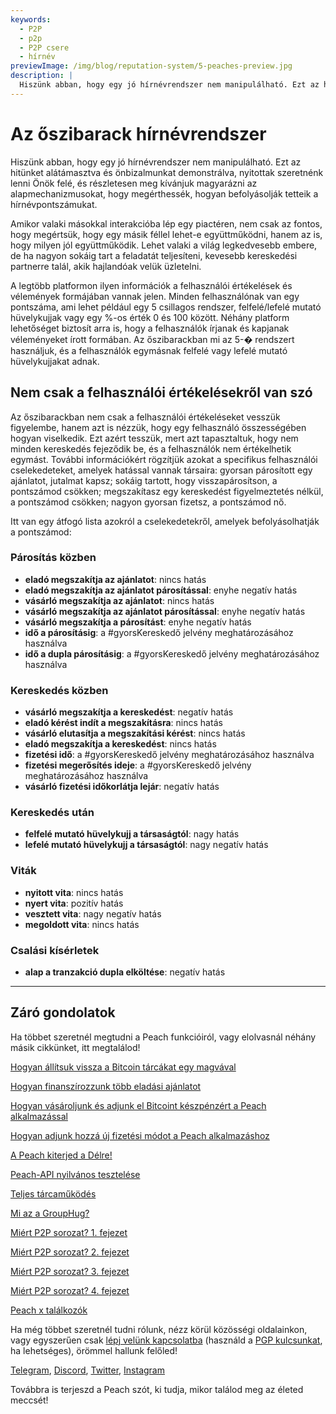 ```yaml
---
keywords:
  - P2P
  - p2p
  - P2P csere
  - hírnév
previewImage: /img/blog/reputation-system/5-peaches-preview.jpg
description: |
  Hiszünk abban, hogy egy jó hírnévrendszer nem manipulálható. Ezt az hitünket alátámasztva és önbizalmunkat demonstrálva, nyitottak szeretnénk lenni Önök felé, és részletesen meg kívánjuk magyarázni az alapmechanizmusokat, hogy megérthessék, hogyan befolyásolják tetteik a hírnévpontszámukat.
---
```


# Az őszibarack hírnévrendszer

Hiszünk abban, hogy egy jó hírnévrendszer nem manipulálható. Ezt az hitünket alátámasztva és önbizalmunkat demonstrálva, nyitottak szeretnénk lenni Önök felé, és részletesen meg kívánjuk magyarázni az alapmechanizmusokat, hogy megérthessék, hogyan befolyásolják tetteik a hírnévpontszámukat.

Amikor valaki másokkal interakcióba lép egy piactéren, nem csak az fontos, hogy megértsük, hogy egy másik féllel lehet-e együttműködni, hanem az is, hogy milyen jól együttműködik. Lehet valaki a világ legkedvesebb embere, de ha nagyon sokáig tart a feladatát teljesíteni, kevesebb kereskedési partnerre talál, akik hajlandóak velük üzletelni.

A legtöbb platformon ilyen információk a felhasználói értékelések és vélemények formájában vannak jelen. Minden felhasználónak van egy pontszáma, ami lehet például egy 5 csillagos rendszer, felfelé/lefelé mutató hüvelykujjak vagy egy %-os érték 0 és 100 között. Néhány platform lehetőséget biztosít arra is, hogy a felhasználók írjanak és kapjanak véleményeket írott formában. Az őszibarackban mi az 5-� rendszert használjuk, és a felhasználók egymásnak felfelé vagy lefelé mutató hüvelykujjakat adnak.

## Nem csak a felhasználói értékelésekről van szó

Az őszibarackban nem csak a felhasználói értékeléseket vesszük figyelembe, hanem azt is nézzük, hogy egy felhasználó összességében hogyan viselkedik. Ezt azért tesszük, mert azt tapasztaltuk, hogy nem minden kereskedés fejeződik be, és a felhasználók nem értékelhetik egymást. További információkért rögzítjük azokat a specifikus felhasználói cselekedeteket, amelyek hatással vannak társaira: gyorsan párosított egy ajánlatot, jutalmat kapsz; sokáig tartott, hogy visszapárosítson, a pontszámod csökken; megszakítasz egy kereskedést figyelmeztetés nélkül, a pontszámod csökken; nagyon gyorsan fizetsz, a pontszámod nő.

Itt van egy átfogó lista azokról a cselekedetekről, amelyek befolyásolhatják a pontszámod:

### Párosítás közben

- **eladó megszakítja az ajánlatot**: nincs hatás
- **eladó megszakítja az ajánlatot párosítással**: enyhe negatív hatás
- **vásárló megszakítja az ajánlatot**: nincs hatás
- **vásárló megszakítja az ajánlatot párosítással**: enyhe negatív hatás
- **vásárló megszakítja a párosítást**: enyhe negatív hatás
- **idő a párosításig**: a #gyorsKereskedő jelvény meghatározásához használva
- **idő a dupla párosításig**: a #gyorsKereskedő jelvény meghatározásához használva

### Kereskedés közben

- **vásárló megszakítja a kereskedést**: negatív hatás
- **eladó kérést indít a megszakításra**: nincs hatás
- **vásárló elutasítja a megszakítási kérést**: nincs hatás
- **eladó megszakítja a kereskedést**: nincs hatás
- **fizetési idő**: a #gyorsKereskedő jelvény meghatározásához használva
- **fizetési megerősítés ideje**: a #gyorsKereskedő jelvény meghatározásához használva
- **vásárló fizetési időkorlátja lejár**: negatív hatás

### Kereskedés után

- **felfelé mutató hüvelykujj a társaságtól**: nagy hatás
- **lefelé mutató hüvelykujj a társaságtól**: nagy negatív hatás

### Viták

- **nyitott vita**: nincs hatás
- **nyert vita**: pozitív hatás
- **vesztett vita**: nagy negatív hatás
- **megoldott vita**: nincs hatás

### Csalási kísérletek

- **alap a tranzakció dupla elköltése**: negatív hatás

---

## Záró gondolatok

Ha többet szeretnél megtudni a Peach funkcióiról, vagy elolvasnál néhány másik cikkünket, itt megtalálod!

[Hogyan állítsuk vissza a Bitcoin tárcákat egy magvával](https://peachbitcoin.com/hu/blog/how-to-restore-peach-wallet/)

[Hogyan finanszírozzunk több eladási ajánlatot](https://peachbitcoin.com/hu/blog/funding-multiple-sell-offers/)

[Hogyan vásároljunk és adjunk el Bitcoint készpénzért a Peach alkalmazással](https://peachbitcoin.com/hu/blog/how-to-buy-and-sell-bitcoin-with-cash-using-peach/)

[Hogyan adjunk hozzá új fizetési módot a Peach alkalmazáshoz](https://peachbitcoin.com/hu/blog/how-to-add-a-payment-method/)

[A Peach kiterjed a Délre!](https://peachbitcoin.com/hu/blog/peach-expands-to-the-global-south/)

[Peach-API nyilvános tesztelése](https://peachbitcoin.com/hu/blog/making-our-peach-api-public/)

[Teljes tárcaműködés](https://peachbitcoin.com/hu/blog/full-wallet-functionality/)

[Mi az a GroupHug?](https://peachbitcoin.com/hu/blog/group-hug/)

[Miért P2P sorozat? 1. fejezet](https://peachbitcoin.com/hu/blog/why-p2p-chapter-1/)

[Miért P2P sorozat? 2. fejezet](https://peachbitcoin.com/hu/blog/why-p2p-chapter-2/)

[Miért P2P sorozat? 3. fejezet](https://peachbitcoin.com/hu/blog/why-p2p-chapter-3-circular-economies/)

[Miért P2P sorozat? 4. fejezet](https://peachbitcoin.com/hu/blog/why-p2p-chapter-4-chains-of-trust/)

[Peach x találkozók](https://peachbitcoin.com/hu/blog/peach-for-meetups/)

Ha még többet szeretnél tudni rólunk, nézz körül közösségi oldalainkon, vagy egyszerűen csak [lépj velünk kapcsolatba](mailto:hello@peachbitcoin.com) (használd a [PGP kulcsunkat](https://keys.openpgp.org/vks/v1/by-fingerprint/48339A19645E2E53488E0E5479E1B270FACD1BD2), ha lehetséges), örömmel hallunk felőled!

[Telegram](https://t.me/peachtopeach), [Discord](https://discord.gg/ypeHz3SW54), [Twitter](https://twitter.com/peachbitcoin), [Instagram](https://instagram.com/peachbitcoin)

Továbbra is terjeszd a Peach szót, ki tudja, mikor találod meg az életed meccsét!
